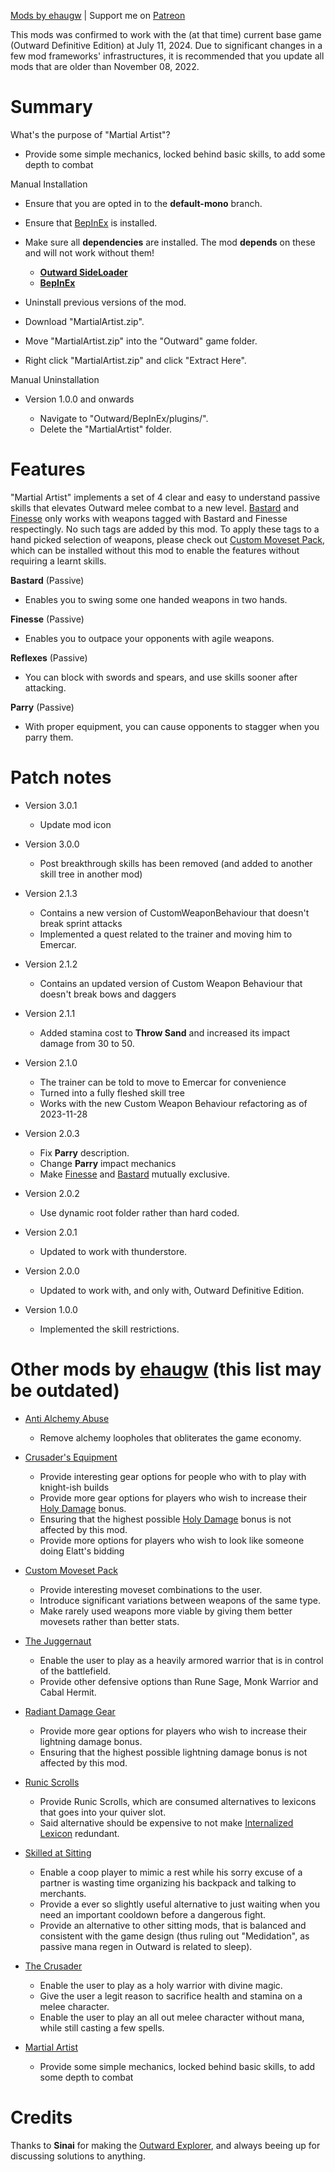 [Mods by ehaugw](https://outward.thunderstore.io/package/ehaugw/ "Mods by ehaugw") | Support me on [Patreon](https://www.patreon.com/ehaugw "Patreon")


This mods was confirmed to work with the (at that time) current base game (Outward Definitive Edition) at July 11, 2024. Due to significant changes in a few mod frameworks' infrastructures, it is recommended that you update all mods that are older than November 08, 2022.



# Summary

What's the purpose of "Martial Artist"?

* Provide some simple mechanics, locked behind basic skills, to add some depth to combat

Manual Installation

* Ensure that you are opted in to the **default-mono** branch.
* Ensure that [BepInEx](https://outward.thunderstore.io/package/BepInEx/BepInExPack_Outward/ "BepInEx") is installed.
* Make sure all **dependencies** are installed. The mod **depends** on these and will not work without them!

  * **[Outward SideLoader](https://outward.thunderstore.io/package/sinai-dev/SideLoader/ "Outward SideLoader")**
  * **[BepInEx](https://outward.thunderstore.io/package/BepInEx/BepInExPack_Outward/ "BepInEx")**
* Uninstall previous versions of the mod.
* Download "MartialArtist.zip".
* Move "MartialArtist.zip" into the "Outward" game folder.
* Right click "MartialArtist.zip" and click "Extract Here".

Manual Uninstallation

* Version 1.0.0 and onwards

  * Navigate to "Outward/BepInEx/plugins/".
  * Delete the "MartialArtist" folder.




# Features

"Martial Artist" implements a set of 4 clear and easy to understand passive skills that elevates Outward melee combat to a new level. [Bastard](https://outward.thunderstore.io/package/ehaugw/CustomMovesetPack/ "Bastard") and [Finesse](https://outward.thunderstore.io/package/ehaugw/CustomMovesetPack/ "Finesse") only works with weapons tagged with Bastard and Finesse respectingly. No such tags are added by this mod. To apply these tags to a hand picked selection of weapons, please check out [Custom Moveset Pack](https://outward.thunderstore.io/package/ehaugw/CustomMovesetPack/ "Custom Moveset Pack"), which can be installed without this mod to enable the features without requiring a learnt skills.

**Bastard** (Passive)

* Enables you to swing some one handed weapons in two hands.

**Finesse** (Passive)

* Enables you to outpace your opponents with agile weapons.

**Reflexes** (Passive)

* You can block with swords and spears, and use skills sooner after attacking.

**Parry** (Passive)

* With proper equipment, you can cause opponents to stagger when you parry them.




# Patch notes


* Version 3.0.1

  * Update mod icon
* Version 3.0.0

  * Post breakthrough skills has been removed (and added to another skill tree in another mod)
* Version 2.1.3

  * Contains a new version of CustomWeaponBehaviour that doesn't break sprint attacks
  * Implemented a quest related to the trainer and moving him to Emercar.
* Version 2.1.2

  * Contains an updated version of Custom Weapon Behaviour that doesn't break bows and daggers
* Version 2.1.1

  * Added stamina cost to **Throw Sand** and increased its impact damage from 30 to 50.
* Version 2.1.0

  * The trainer can be told to move to Emercar for convenience
  * Turned into a fully fleshed skill tree
  * Works with the new Custom Weapon Behaviour refactoring as of 2023-11-28
* Version 2.0.3

  * Fix **Parry** description.
  * Change **Parry** impact mechanics
  * Make [Finesse](https://outward.thunderstore.io/package/ehaugw/CustomMovesetPack/ "Finesse") and [Bastard](https://outward.thunderstore.io/package/ehaugw/CustomMovesetPack/ "Bastard") mutually exclusive.
* Version 2.0.2

  * Use dynamic root folder rather than hard coded.
* Version 2.0.1

  * Updated to work with thunderstore.
* Version 2.0.0

  * Updated to work with, and only with, Outward Definitive Edition.
* Version 1.0.0

  * Implemented the skill restrictions.




# Other mods by [ehaugw](https://www.nexusmods.com/users/51266516 "ehaugw") (this list may be outdated)


* [Anti Alchemy Abuse](https://outward.thunderstore.io/package/ehaugw/AntiAlchemyAbuse/ "Anti Alchemy Abuse")

  * Remove alchemy loopholes that obliterates the game economy.
* [Crusader's Equipment](https://outward.thunderstore.io/package/ehaugw/CrusadersEquipment/ "Crusader's Equipment")

  * Provide interesting gear options for people who with to play with knight-ish builds
  * Provide more gear options for players who wish to increase their [Holy Damage](https://www.nexusmods.com/outward/mods/221 "Holy Damage") bonus.
  * Ensuring that the highest possible [Holy Damage](https://www.nexusmods.com/outward/mods/221 "Holy Damage") bonus is not affected by this mod.
  * Provide more options for players who wish to look like someone doing Elatt's bidding
* [Custom Moveset Pack](https://outward.thunderstore.io/package/ehaugw/CustomMovesetPack/ "Custom Moveset Pack")

  * Provide interesting moveset combinations to the user.
  * Introduce significant variations between weapons of the same type.
  * Make rarely used weapons more viable by giving them better movesets rather than better stats.
* [The Juggernaut](https://www.nexusmods.com/outward/mods/143 "The Juggernaut")

  * Enable the user to play as a heavily armored warrior that is in control of the battlefield.
  * Provide other defensive options than Rune Sage, Monk Warrior and Cabal Hermit.
* [Radiant Damage Gear](https://www.nexusmods.com/outward/mods/135 "Radiant Damage Gear")

  * Provide more gear options for players who wish to increase their lightning damage bonus.
  * Ensuring that the highest possible lightning damage bonus is not affected by this mod.
* [Runic Scrolls](https://www.nexusmods.com/outward/mods/132 "Runic Scrolls")

  * Provide Runic Scrolls, which are consumed alternatives to lexicons that goes into your quiver slot.
  * Said alternative should be expensive to not make [Internalized Lexicon](https://outward.gamepedia.com/Internalized_Lexicon "Internalized Lexicon") redundant.
* [Skilled at Sitting](https://www.nexusmods.com/outward/mods/127 "Skilled at Sitting")

  * Enable a coop player to mimic a rest while his sorry excuse of a partner is wasting time organizing his backpack and talking to merchants.
  * Provide a ever so slightly useful alternative to just waiting when you need an important cooldown before a dangerous fight.
  * Provide an alternative to other sitting mods, that is balanced and consistent with the game design (thus ruling out "Medidation", as passive mana regen in Outward is related to sleep).
* [The Crusader](https://outward.thunderstore.io/package/ehaugw/Crusader/ "The Crusader")

  * Enable the user to play as a holy warrior with divine magic.
  * Give the user a legit reason to sacrifice health and stamina on a melee character.
  * Enable the user to play an all out melee character without mana, while still casting a few spells.
* [Martial Artist](https://outward.thunderstore.io/package/ehaugw/MartialArtist/ "Martial Artist")

  * Provide some simple mechanics, locked behind basic skills, to add some depth to combat




# Credits

Thanks to **Sinai** for making the [Outward Explorer](https://github.com/sinaioutlander/Outward-Mods/tree/master/Explorer "Outward Explorer"), and always beeing up for discussing solutions to anything.
